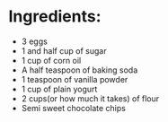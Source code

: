# Ingredients:
- 3 eggs
- 1 and half cup of sugar
- 1 cup of corn oil
- A half teaspoon of baking soda
- 1 teaspoon of vanilla powder
- 1 cup of plain yogurt
- 2 cups(or how much it takes) of flour
- Semi sweet chocolate chips
